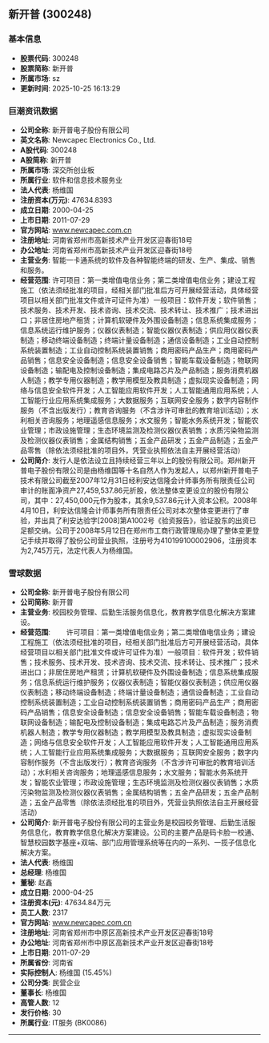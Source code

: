 ## 新开普 (300248)

### 基本信息

- **股票代码**: 300248
- **股票简称**: 新开普
- **所属市场**: sz
- **更新时间**: 2025-10-25 16:13:29

### 巨潮资讯数据

- **公司全称**: 新开普电子股份有限公司
- **英文名称**: Newcapec Electronics Co., Ltd.
- **A股代码**: 300248
- **A股简称**: 新开普
- **所属市场**: 深交所创业板
- **所属行业**: 软件和信息技术服务业
- **法人代表**: 杨维国
- **注册资本(万元)**: 47634.8393
- **成立日期**: 2000-04-25
- **上市日期**: 2011-07-29
- **官方网站**: www.newcapec.com.cn
- **注册地址**: 河南省郑州市高新技术产业开发区迎春街18号
- **办公地址**: 河南省郑州市高新技术产业开发区迎春街18号
- **主营业务**: 智能一卡通系统的软件及各种智能终端的研发、生产、集成、销售和服务。
- **经营范围**: 许可项目：第一类增值电信业务；第二类增值电信业务；建设工程施工（依法须经批准的项目，经相关部门批准后方可开展经营活动，具体经营项目以相关部门批准文件或许可证件为准）一般项目：软件开发；软件销售；技术服务、技术开发、技术咨询、技术交流、技术转让、技术推广；技术进出口；非居住房地产租赁；计算机软硬件及外围设备制造；信息系统集成服务；信息系统运行维护服务；仪器仪表制造；智能仪器仪表制造；供应用仪器仪表制造；移动终端设备制造；终端计量设备制造；通信设备制造；工业自动控制系统装置制造；工业自动控制系统装置销售；商用密码产品生产；商用密码产品销售；信息安全设备制造；信息安全设备销售；智能车载设备制造；物联网设备制造；输配电及控制设备制造；集成电路芯片及产品制造；服务消费机器人制造；教学专用仪器制造；教学用模型及教具制造；虚拟现实设备制造；网络与信息安全软件开发；人工智能应用软件开发；人工智能通用应用系统；人工智能行业应用系统集成服务；大数据服务；互联网安全服务；数字内容制作服务（不含出版发行）；教育咨询服务（不含涉许可审批的教育培训活动）；水利相关咨询服务；地理遥感信息服务；水文服务；智能水务系统开发；智能农业管理；市政设施管理；生态环境监测及检测仪器仪表销售；水质污染物监测及检测仪器仪表销售；金属结构销售；五金产品研发；五金产品制造；五金产品零售（除依法须经批准的项目外，凭营业执照依法自主开展经营活动）
- **公司简介**: 发行人是依法设立且持续经营三年以上的股份有限公司。郑州新开普电子股份有限公司是由杨维国等十名自然人作为发起人，以郑州新开普电子技术有限公司截至2007年12月31日经利安达信隆会计师事务所有限责任公司审计的账面净资产27,459,537.86元折股，依法整体变更设立的股份有限公司，其中：27,450,000元作为股本，其余9,537.86元计入资本公积。2008年4月10日，利安达信隆会计师事务所有限责任公司对本次整体变更进行了审验，并出具了利安达验字[2008]第A1002号《验资报告》，验证股东的出资已足额交纳。公司于2008年5月12日在郑州市工商行政管理局办理了整体变更登记手续并取得了股份公司营业执照，注册号为410199100002906，注册资本为2,745万元，法定代表人为杨维国。

### 雪球数据

- **公司全称**: 新开普电子股份有限公司
- **公司简称**: 新开普
- **主营业务**: 校园校务管理、后勤生活服务信息化，教育教学信息化解决方案建设。
- **经营范围**: 　　许可项目：第一类增值电信业务；第二类增值电信业务；建设工程施工（依法须经批准的项目，经相关部门批准后方可开展经营活动，具体经营项目以相关部门批准文件或许可证件为准）一般项目：软件开发；软件销售；技术服务、技术开发、技术咨询、技术交流、技术转让、技术推广；技术进出口；非居住房地产租赁；计算机软硬件及外围设备制造；信息系统集成服务；信息系统运行维护服务；仪器仪表制造；智能仪器仪表制造；供应用仪器仪表制造；移动终端设备制造；终端计量设备制造；通信设备制造；工业自动控制系统装置制造；工业自动控制系统装置销售；商用密码产品生产；商用密码产品销售；信息安全设备制造；信息安全设备销售；智能车载设备制造；物联网设备制造；输配电及控制设备制造；集成电路芯片及产品制造；服务消费机器人制造；教学专用仪器制造；教学用模型及教具制造；虚拟现实设备制造；网络与信息安全软件开发；人工智能应用软件开发；人工智能通用应用系统；人工智能行业应用系统集成服务；大数据服务；互联网安全服务；数字内容制作服务（不含出版发行）；教育咨询服务（不含涉许可审批的教育培训活动）；水利相关咨询服务；地理遥感信息服务；水文服务；智能水务系统开发；智能农业管理；市政设施管理；生态环境监测及检测仪器仪表销售；水质污染物监测及检测仪器仪表销售；金属结构销售；五金产品研发；五金产品制造；五金产品零售（除依法须经批准的项目外，凭营业执照依法自主开展经营活动）
- **公司简介**: 新开普电子股份有限公司的主营业务是校园校务管理、后勤生活服务信息化，教育教学信息化解决方案建设。公司的主要产品是码卡脸一校通、智慧校园数字基座+双端、部门应用管理系统等在内的一系列、一揽子信息化解决方案。
- **法人代表**: 杨维国
- **总经理**: 杨维国
- **董秘**: 赵鑫
- **成立日期**: 2000-04-25
- **注册资本(元)**: 47634.84万元
- **员工人数**: 2317
- **官方网站**: www.newcapec.com.cn
- **注册地址**: 河南省郑州市中原区高新技术产业开发区迎春街18号
- **办公地址**: 河南省郑州市中原区高新技术产业开发区迎春街18号
- **上市日期**: 2011-07-29
- **所属省份**: 河南省
- **实际控制人**: 杨维国 (15.45%)
- **公司分类**: 民营企业
- **董事长**: 杨维国
- **高管人数**: 12
- **发行价格**: 30
- **所属行业**: IT服务 (BK0086)

---